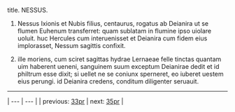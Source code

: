 title. NESSUS.



1. Nessus Ixionis et Nubis filius, centaurus, rogatus ab Deianira ut se flumen Euhenum transferret: quam sublatam in flumine ipso uiolare uoluit. huc Hercules cum interuenisset et Deianira cum fidem eius implorasset, Nessum sagittis confixit.



2. ille moriens, cum sciret sagittas hydrae Lernaeae felle tinctas quantam uim haberent ueneni, sanguinem suum exceptum Deianirae dedit et id philtrum esse dixit; si uellet ne se coniunx sperneret, eo iuberet uestem eius perungi. id Deianira credens, conditum diligenter seruauit.



---

| --- | --- |
| previous: [33pr](../33pr/) | next: [35pr](../35pr/) |